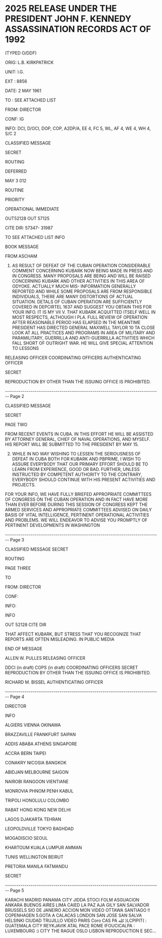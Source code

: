 # 2025 RELEASE UNDER THE PRESIDENT JOHN F. KENNEDY ASSASSINATION RECORDS ACT OF 1992

(TYPED O/DDF)

ORIG: L.B. KIRKPATRICK

UNIT: I.G.

EXT : 8856

DATE: 2 MAY 1961

TO : SEE ATTACHED LIST

FROM: DIRECTOR

CONF: IG

INFO: DCI, D/OCI, DOP, COP, A2DP/A, EE 4, FC 5, WL, AF 4, WE 4, WH 4, S/C 2

CLASSIFIED MESSAGE

SECRET

ROUTING

DEFERRED

MAY 3 012

ROUTINE

PRIORITY

OPERATIONAL
IMMEDIATE

OUT52128
OUT 57125

CITE DIR: 57347-
31987

TO SEE ATTACHED LIST INFO

BOOK MESSAGE

FROM ASCHAM

1. AS RESULT OF DEFEAT OF THE CUBAN OPERATION CONSIDERABLE COMMENT CONCERNING KUBARK NOW BEING MADE IN PRESS AND IN CONGRESS. MANY PROPOSALS ARE BEING AND WILL BE RAISED CONCERNING KUBARK AND OTHER ACTIVITIES IN THIS AREA OF ODYOKE. ACTUALLY MUCH MIS- INFORMATION GENERALLY REPORTED AND WHILE SOME PROPOSALS ARE FROM RESPONSIBLE INDIVIDUALS, THERE ARE MANY DISTORTIONS OF ACTUAL SITUATION. DETALS OF CUBAN OPERATION ARE SUFFICIENTLY COVERED IN DEPCIRTEL 1637 AND SUGGEST YOU OBTAIN THIS FOR YOUR INFO. IT IS MY VII V. THAT KUBARK ACQUITTED ITSELF WELL IN MOST RESPECTS, ALTHOUGH I PLA. FULL REVIEW OF OPERATION AFTER REASONABLE PERIOD HAS ELAPSED IN THE MEANTIME PRESIDENT HAS DIRECTED GENERAL MAXWELL TAYLOR 10 TA CLOSE LOOK AT ALL PRACTICES AND PROGRAMS IN AREA OF MILITARY AND PARAMILITARY, GUERRILLA AND ANTI-GUERRILLA ACTIVITIES WHICH FALL SHORT OF OUTRIGHT WAR. HE WILL GIVE SPECIAL ATTENTION TO LESSONS

RELEASING OFFICER COORDINATING OFFICERS AUTHENTICATING OFFICER

SECRET

REPRODUCTION BY OTHER THAN THE ISSUING OFFICE IS PROHIBITED.


-------------------------------------------------------------------------------- Page 2

CLASSIFIED MESSAGE

SECRET

PAGE TWO

FROM RECENT EVENTS IN CUBA. IN THIS EFFORT HE WILL BE ASSISTED BY ATTORNEY GENERAL, CHIEF OF NAVAL OPERATIONS, AND MYSELF. HIS REPORT WILL BE SUBMITTED TO THE PRESIDENT BY MAY 15.

2. WHILE IN NO WAY WISHING TO LESSEN THE SERIOUSNESS OF DEFEAT IN CUBA BOTH FOR KUBARK AND PBPRIME, I WISH TO ASSURE EVERYBODY THAT OUR PRIMARY EFFORT SHOULD BE TO LEARN FROM EXPERIENCE, GOOD OR BAD. FURTHER, UNLESS INSTRUCTED BY COMPETENT AUTHORITY TO THE CONTRARY, EVERYBODY SHOULD CONTINUE WITH HIS PRESENT ACTIVITIES AND PROJECTS.

FOR YOUR INFO, WE HAVE FULLY BRIEFED APPROPRIATE COMMITTEES OF CONGRESS ON THE CUBAN OPERATION AND IN FACT HAVE MORE THAN EVER BEFORE DURING THIS SESSION OF CONGRESS KEPT THE ARMED SERVICES AND APPROPRIATE COMMITTEES ADVISED ON DAILY BASIS OF VITAL INTELLIGENCE, PERTINENT OPERATIONAL ACTIVITIES AND PROBLEMS. WE WILL ENDEAVOR TO ADVISE YOU PROMPTLY OF PERTINENT DEVELOPMENTS IN WASHINGTON


-------------------------------------------------------------------------------- Page 3

CLASSIFIED MESSAGE
SECRET

ROUTING

PAGE THREE

TO

FROM: DIRECTOR

CONF:

INFO:

INFO

OUT 52128
CITE DIR

THAT AFFECT KUBARK, BUT STRESS THAT YOU RECOGNIZE THAT REPORTS ARE OFTEN MISLEADING.
IN PUBLIC MEDIA

END OF MESSAGE

ALLEN W. PULLES
RELEASING OFFICER

DDCI (in draft)
COPS (in draft)
COORDINATING OFFICERS
SECRET
REPRODUCTION BY OTHER THAN THE ISSUING OFFICE IS PROHIBITED.

RICHARD M. BISSEL
AUTHENTICATING OFFICER


-------------------------------------------------------------------------------- Page 4

DIRECTOR

INFO

ALGIERS VIENNA OKINAWA

BRAZZAVILLE FRANKFURT SAIPAN

ADDIS ABABA ATHENS SINGAPORE

ACCRA BERN TAIPEI

CONAKRY NICOSIA BANGKOK

ABIDJAN MELBOURNE SAIGON

NAIROBI RANGOON VIENTIANE

MONROVIA PHNOM PENH KABUL

TRIPOLI HONOLULU COLOMBO

RABAT HONG KONG NEW DELHI

LAGOS DJAKARTA TEHRAN

LEOPOLDVILLE TOKYO BAGHDAD

MOGADISCIO SEOUL

KHARTOUM KUALA LUMPUR AMMAN

TUNIS WELLINGTON BEIRUT

PRETORIA MANILA FATMANDU

SECRET


-------------------------------------------------------------------------------- Page 5

KARACHI
MADRID
PANAMA CITY
JIDDA
STOCI FOLM
ASGUACION
ANKARA
BUENOS AIRES
LIMA
CAIED
LA PAZ
AJA GILY
SAN SALVADOR
BRUSSELS
SIO DE JANEIRO
ACCION
MON VIDEO
OTTAWA
SANTIAGO
!!
COPENHAGEN
5.GOTA
A
CALACAS
LONDON
SAN JOSE
SAN SALVA
HELSINKI
CIUDAD TRUJILLO
VIDEO
PARIS
Coro
CAS
PA كله )LCPIPIT(
:
GUATEMALA CITY
REYKJAVIK
ATAL PACE
ROME
IFOUCICALPA
:
LUXEMBOURG :)
CITY
THE RAGUE
OSLO
LISBON
REPRODUCTION E
SEC...
